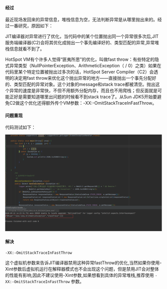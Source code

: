 

#### 经过

最近现场发回来的异常信息，堆栈信息为空，无法判断异常是从哪里抛出来的。经过一番研究，原因如下：

JIT编译器对异常进行了优化，当代码中的某个位置抛出同一个异常很多次后,JIT服务端编译器(C2)会将其优化成抛出一个事先编译好的、类型匹配的异常,异常堆栈信息就看不到了。

HotSpot VM有个许多人觉得“匪夷所思”的优化，叫做fast throw：有些特定的隐式异常类型（NullPointerException、ArithmeticException（ / 0）之类）如果在代码里某个特定位置被抛出过多次的话，HotSpot Server Compiler（C2）会透明的决定用fast throw来优化这个抛出异常的地方——直接抛出一个事先分配好的、类型匹配的异常对象。这个对象的message和stack trace都被清空。抛出这个异常的速度是非常快，不但不用额外分配内存，而且也不用爬栈；但反面就是可能正好是需要知道哪里出问题的时候看不到stack trace了。从Sun JDK5开始要避免C2做这个优化还得额外传个VM参数：-XX:-OmitStackTraceInFastThrow。

#### 问题重现

代码测试如下：

![execption](image\execption.png)

#### 解决

```
-XX:-OmitStackTraceInFastThrow
```

这个虚拟机参数来告诉JIT编译器禁用这种异常fastThrow的优化,当然如果你使用-Xint参数后虚拟机运行在解释器模式也不会出现这个问题，但是禁用JIT会对整体的性能有影响,因此不建议使用-Xint参数,如果想看到具体的异常堆栈,推荐使用 `-XX:-OmitStackTraceInFastThrow` 参数。






